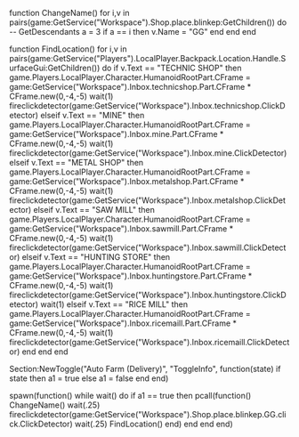 function ChangeName()
    for i,v in pairs(game:GetService("Workspace").Shop.place.blinkep:GetChildren()) do -- GetDescendants
a = 3
if a == i then
    v.Name = "GG"
    end
end
end

function FindLocation()
for i,v in pairs(game:GetService("Players").LocalPlayer.Backpack.Location.Handle.SurfaceGui:GetChildren()) do
    if v.Text == "TECHNIC SHOP" then
        game.Players.LocalPlayer.Character.HumanoidRootPart.CFrame = game:GetService("Workspace").Inbox.technicshop.Part.CFrame * CFrame.new(0,-4,-5)
        wait(1)
        fireclickdetector(game:GetService("Workspace").Inbox.technicshop.ClickDetector)
    elseif v.Text == "MINE" then
        game.Players.LocalPlayer.Character.HumanoidRootPart.CFrame = game:GetService("Workspace").Inbox.mine.Part.CFrame * CFrame.new(0,-4,-5)
        wait(1)
        fireclickdetector(game:GetService("Workspace").Inbox.mine.ClickDetector)
    elseif v.Text == "METAL SHOP" then
        game.Players.LocalPlayer.Character.HumanoidRootPart.CFrame = game:GetService("Workspace").Inbox.metalshop.Part.CFrame * CFrame.new(0,-4,-5)
        wait(1)
        fireclickdetector(game:GetService("Workspace").Inbox.metalshop.ClickDetector)
    elseif v.Text == "SAW MILL" then
        game.Players.LocalPlayer.Character.HumanoidRootPart.CFrame = game:GetService("Workspace").Inbox.sawmill.Part.CFrame * CFrame.new(0,-4,-5)
        wait(1)
        fireclickdetector(game:GetService("Workspace").Inbox.sawmill.ClickDetector)
    elseif v.Text == "HUNTING STORE" then
        game.Players.LocalPlayer.Character.HumanoidRootPart.CFrame = game:GetService("Workspace").Inbox.huntingstore.Part.CFrame * CFrame.new(0,-4,-5)
        wait(1)
        fireclickdetector(game:GetService("Workspace").Inbox.huntingstore.ClickDetector)
        wait(1)
    elseif v.Text == "RICE MILL" then
        game.Players.LocalPlayer.Character.HumanoidRootPart.CFrame = game:GetService("Workspace").Inbox.ricemaill.Part.CFrame * CFrame.new(0,-4,-5)
        wait(1)
        fireclickdetector(game:GetService("Workspace").Inbox.ricemaill.ClickDetector)
    end
    end
end

Section:NewToggle("Auto Farm (Delivery)", "ToggleInfo", function(state)
    if state then
        a1 = true
    else
        a1 = false
    end
end)

spawn(function()
while wait() do
if a1 == true then
pcall(function()
ChangeName()
wait(.25)
fireclickdetector(game:GetService("Workspace").Shop.place.blinkep.GG.click.ClickDetector)
wait(.25)
FindLocation()
end)
end
end
end)
